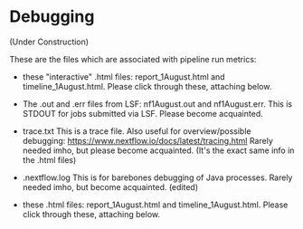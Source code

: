 # Debugging

(Under Construction)

These are the files which are associated with pipeline run metrics:

* these "interactive" .html files: report_1August.html and timeline_1August.html. Please click through these, attaching below.

* The .out and .err files from LSF: nf1August.out  and nf1August.err. This is STDOUT for jobs submitted via LSF. Please become acquainted.

* trace.txt This is a trace file. Also useful for overview/possible debugging: https://www.nextflow.io/docs/latest/tracing.html  Rarely needed imho, but please become acquainted. (It's the exact same info in the .html files)

* .nextflow.log This is for barebones debugging of Java processes. Rarely needed imho, but become acquainted. (edited) 

* these .html files: report_1August.html and timeline_1August.html. Please click through these, attaching below.